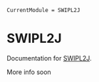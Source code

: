 ```@meta
CurrentModule = SWIPL2J
```

# SWIPL2J

Documentation for [SWIPL2J](https://github.com/nathanlloyd7/SWIPL2J.jl).


More info soon